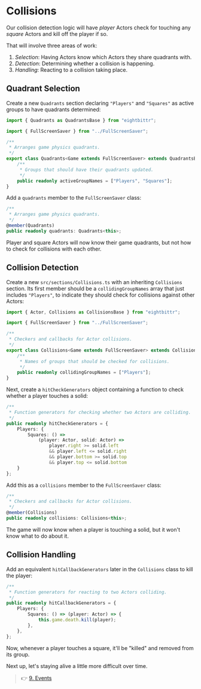 # Collisions

Our collision detection logic will have _player_ Actors check for touching any _square_ Actors and kill off the player if so.

That will involve three areas of work:

1. _Selection_: Having Actors know which Actors they share quadrants with.
2. _Detection_: Determining whether a collision is happening.
3. _Handling_: Reacting to a collision taking place.

## Quadrant Selection

Create a new `Quadrants` section declaring `"Players"` and `"Squares"` as active groups to have quadrants determined:

```ts
import { Quadrants as QuadrantsBase } from "eightbittr";

import { FullScreenSaver } from "../FullScreenSaver";

/**
 * Arranges game physics quadrants.
 */
export class Quadrants<Game extends FullScreenSaver> extends QuadrantsBase<Game> {
    /**
     * Groups that should have their quadrants updated.
     */
    public readonly activeGroupNames = ["Players", "Squares"];
}
```

Add a `quadrants` member to the `FullScreenSaver` class:

```ts
/**
 * Arranges game physics quadrants.
 */
@member(Quadrants)
public readonly quadrants: Quadrants<this>;
```

Player and square Actors will now know their game quadrants, but not how to check for collisions with each other.

## Collision Detection

Create a new `src/sections/Collisions.ts` with an inheriting `Collisions` section.
Its first member should be a `collidingGroupNames` array that just includes `"Players"`, to indicate they should check for collisions against other Actors:

```ts
import { Actor, Collisions as CollisionsBase } from "eightbittr";

import { FullScreenSaver } from "../FullScreenSaver";

/**
 * Checkers and callbacks for Actor collisions.
 */
export class Collisions<Game extends FullScreenSaver> extends CollisionsBase<Game> {
    /**
     * Names of groups that should be checked for collisions.
     */
    public readonly collidingGroupNames = ["Players"];
}
```

Next, create a `hitCheckGenerators` object containing a function to check whether a player touches a solid:

```ts
/**
 * Function generators for checking whether two Actors are colliding.
 */
public readonly hitCheckGenerators = {
    Players: {
        Squares: () =>
            (player: Actor, solid: Actor) =>
                player.right >= solid.left
                && player.left <= solid.right
                && player.bottom >= solid.top
                && player.top <= solid.bottom
    }
};
```

Add this as a `collisions` member to the `FullScreenSaver` class:

```ts
/**
 * Checkers and callbacks for Actor collisions.
 */
@member(Collisions)
public readonly collisions: Collisions<this>;
```

The game will now know when a player is touching a solid, but it won't know what to do about it.

## Collision Handling

Add an equivalent `hitCallbackGenerators` later in the `Collisions` class to kill the player:

```ts
/**
 * Function generators for reacting to two Actors colliding.
 */
public readonly hitCallbackGenerators = {
    Players: {
        Squares: () => (player: Actor) => {
            this.game.death.kill(player);
        },
    },
};
```

Now, whenever a player touches a square, it'll be "killed" and removed from its group.

Next up, let's staying alive a little more difficult over time.

> 👉 [9. Events](./9.%20Events.md)
